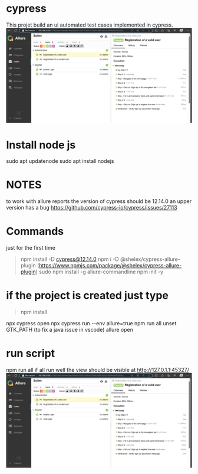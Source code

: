 # cypress
This projet build an ui automated test cases implemented in cypress.
![Alt text](image.png)

# Install node js 
sudo apt updatenode
sudo apt install nodejs
# NOTES
to work with allure reports the version of cypress should be 12.14.0 an upper version has a bug 
https://github.com/cypress-io/cypress/issues/27113
 # Commands
 just for the first time 
 > npm install -D cypress@12.14.0
 > npm i -D @shelex/cypress-allure-plugin (https://www.npmjs.com/package/@shelex/cypress-allure-plugin)
 > sudo npm install -g allure-commandline
 > npm init -y
# if the project is created just type 
> npm install

 npx cypress open
 npx cypress run --env allure=true
 npm run all
 unset GTK_PATH (to fix a java issue in vscode)
 allure open

 # run script 
 npm run all
 if all run well the view should be visible at <http://127.0.1.1:45327/>
 ![Alt text](image.png)
